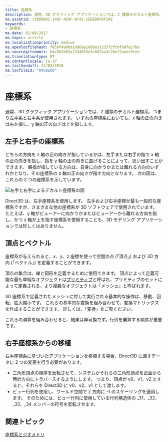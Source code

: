 ```yaml
---
title: 座標系
description: 通常、3D グラフィック アプリケーションでは、2 種類のデカルト座標系、つまり左手系と右手系が使用されます。 いずれの座標系においても、x 軸の正の向きは右を指し、y 軸の正の向きは上を指します。
ms.assetid: 138D9B81-146F-4E9F-B742-1EDED8FBF2AE
keywords:
- 座標系
ms.date: 02/08/2017
ms.topic: article
ms.localizationpriority: medium
ms.openlocfilehash: f85bf490bd1dd68e2d0ba31335f2fc0f89fe27b0
ms.sourcegitcommit: b4c502d69a13340f6e3c887aa3c26ef2aeee9cee
ms.translationtype: MT
ms.contentlocale: ja-JP
ms.lasthandoff: 12/03/2018
ms.locfileid: "8458260"
---
```

# <a name="coordinate-systems"></a>座標系


通常、3D グラフィック アプリケーションでは、2 種類のデカルト座標系、つまり左手系と右手系が使用されます。 いずれの座標系においても、x 軸の正の向きは右を指し、y 軸の正の向きは上を指します。

## <a name="span-idleftandrighthandedcoordinatesspanspan-idleftandrighthandedcoordinatesspanspan-idleftandrighthandedcoordinatesspanleft-and-right-handed-coordinates"></a><span id="Left_and_right_handed_coordinates"></span><span id="left_and_right_handed_coordinates"></span><span id="LEFT_AND_RIGHT_HANDED_COORDINATES"></span>左手と右手の座標系


どちらの方向を z 軸の正の向きが指しているかは、左手または右手の指で x 軸の正の向きを指し、指を y 軸の正の向きに曲げることによって、思い出すことができます。 親指が指している方向は、自身に向かうかまたは離れる方向のいずれかとなり、その座標系の z 軸の正の向きが指す方向となります。 次の図は、これらの 2 つの座標系を示しています。

![左手と右手によるデカルト座標系の図](images/leftrght.png)

Direct3D は、左手座標系を使用します。 左手および右手座標が最も一般的な座標系ですが、さまざまな他の座標系が 3D ソフトウェアで使用されています。 たとえば、y 軸がビューアーに向かうかまたはビューアーから離れる方向を指し、かつ z 軸が上を指す座標系を使用することも、3D モデリング アプリケーションでは珍しくはありません。

## <a name="span-idverticesandvectorsspanspan-idverticesandvectorsspanspan-idverticesandvectorsspanvertices-and-vectors"></a><span id="Vertices_and_vectors"></span><span id="vertices_and_vectors"></span><span id="VERTICES_AND_VECTORS"></span>頂点とベクトル


座標系が与えられると、x、y、z 座標を使って空間の点 (「頂点」) および 3D 方向 (「ベクトル」) を定義することができます。

頂点の集合は、線と図形を定義するために使用できます。 頂点によって定義可能な最も単純なオブジェクトは[プリミティブ](primitives.md)と呼ばれ、プリミティブのセットによって定義される、より複雑なオブジェクトは「メッシュ」と呼ばれます。

3D 座標系で定義されたメッシュに対して実行される基本的な操作は、移動、回転、拡大縮小です。 これらの基本的な変換を組み合わせて、変換マトリックスを作成することができます。 詳しくは、「[変換](transforms.md)」をご覧ください。

これらの演算を組み合わせると、結果は非可換です。行列を乗算する順序が重要です。

## <a name="span-idportingfromaright-handedcoordinatesystemspanspan-idportingfromaright-handedcoordinatesystemspanspan-idportingfromaright-handedcoordinatesystemspanporting-from-a-right-handed-coordinate-system"></a><span id="Porting_from_a_right-handed_coordinate_system"></span><span id="porting_from_a_right-handed_coordinate_system"></span><span id="PORTING_FROM_A_RIGHT-HANDED_COORDINATE_SYSTEM"></span>右手座標系からの移植


右手座標系に基づいたアプリケーションを移植する場合、Direct3D に渡すデータに 2 つの変更を行う必要があります。

-   三角形頂点の順序を反転させて、システムがそれらの三角形頂点を正面から時計方向にトラバースするようにします。 つまり、頂点が v0、v1、v2 とすると、それらを Direct3D に v0、v2、v1 として渡します。
-   ビュー行列を使用し、ワールド空間で z 方向に -1 のスケーリングを適用します。 そのためには、ビュー行列に使用している行列構造体の \_31、\_32、\_33、\_34 メンバーの符号を反転させます。

## <a name="span-idrelated-topicsspanrelated-topics"></a><span id="related-topics"></span>関連トピック


[座標系とジオメトリ](coordinate-systems-and-geometry.md)

 

 





